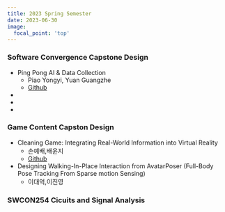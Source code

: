 ```yaml
---
title: 2023 Spring Semester
date: 2023-06-30
image:
  focal_point: 'top'
---
```


### Software Convergence Capstone Design
- Ping Pong AI & Data Collection
  - Piao Yongyi, Yuan Guangzhe
  - [Github](https://github.com/PIAOYONGYI2019102072/2023-1SWCD)
-
- 
-

### Game Content Capston Design
- Cleaning Game: Integrating Real-World Information into Virtual Reality 
  - 손예배,배윤지
  - [Github](https://github.com/baeyunji/cleaning_with_VR_distraction)
- Designing Walking-In-Place Interaction from AvatarPoser (Full-Body Pose Tracking From Sparse motion Sensing)
  - 이대억,이진영

<!--more-->
### SWCON254 Cicuits and Signal Analysis
